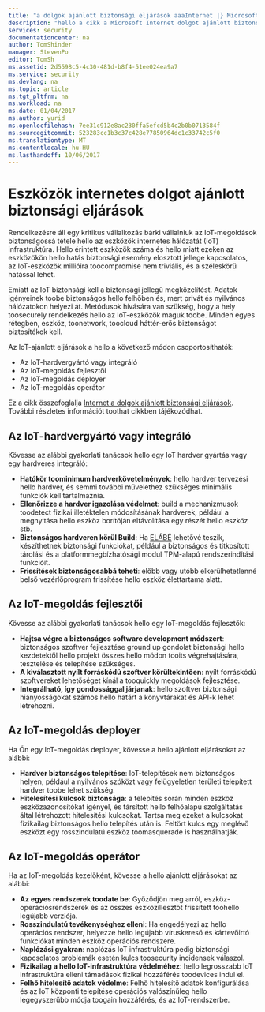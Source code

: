 ```yaml
---
title: "a dolgok ajánlott biztonsági eljárások aaaInternet |} Microsoft Docs"
description: "hello a cikk a Microsoft Internet dolgot ajánlott biztonsági eljárások és általános javaslatok válogatott listáját tartalmazza."
services: security
documentationcenter: na
author: TomShinder
manager: StevenPo
editor: TomSh
ms.assetid: 2d5598c5-4c30-481d-b8f4-51ee024ea9a7
ms.service: security
ms.devlang: na
ms.topic: article
ms.tgt_pltfrm: na
ms.workload: na
ms.date: 01/04/2017
ms.author: yurid
ms.openlocfilehash: 7ee31c912e8ac230ffa5efcd5b4c2b0b0713584f
ms.sourcegitcommit: 523283cc1b3c37c428e77850964dc1c33742c5f0
ms.translationtype: MT
ms.contentlocale: hu-HU
ms.lasthandoff: 10/06/2017
---
```

# <a name="internet-of-things-security-best-practices"></a>Eszközök internetes dolgot ajánlott biztonsági eljárások
Rendelkezésre áll egy kritikus vállalkozás bárki vállalniuk az IoT-megoldások biztonságossá tétele hello az eszközök internetes hálózatát (IoT) infrastruktúra. Hello érintett eszközök száma és hello miatt ezeken az eszközökön hello hatás biztonsági esemény elosztott jellege kapcsolatos, az IoT-eszközök millióira toocompromise nem triviális, és a széleskörű hatással lehet.

Emiatt az IoT biztonsági kell a biztonsági jellegű megközelítést. Adatok igényeinek toobe biztonságos hello felhőben és, mert privát és nyilvános hálózatokon helyezi át. Metódusok hívására van szükség, hogy a hely toosecurely rendelkezés hello az IoT-eszközök maguk toobe. Minden egyes rétegben, eszköz, toonetwork, toocloud háttér-erős biztonságot biztosítékok kell.

Az IoT-ajánlott eljárások a hello a következő módon csoportosíthatók:

* Az IoT-hardvergyártó vagy integráló
* Az IoT-megoldás fejlesztői
* Az IoT-megoldás deployer
* Az IoT-megoldás operátor

Ez a cikk összefoglalja [Internet a dolgok ajánlott biztonsági eljárások](../iot-suite/iot-security-best-practices.md). További részletes információt toothat cikkben tájékozódhat.

## <a name="iot-hardware-manufacturer-or-integrator"></a>Az IoT-hardvergyártó vagy integráló
Kövesse az alábbi gyakorlati tanácsok hello egy IoT hardver gyártás vagy egy hardveres integráló:

* **Hatókör toominimum hardverkövetelmények**: hello hardver tervezési hello hardver, és semmi további művelethez szükséges minimális funkciók kell tartalmaznia. 
* **Ellenőrizze a hardver igazolása védelmet**: build a mechanizmusok toodetect fizikai illetéktelen módosításának hardverek, például a megnyitása hello eszköz borítóján eltávolítása egy részét hello eszköz stb. 
* **Biztonságos hardveren körül Build**: Ha [ELÁBÉ](https://en.wikipedia.org/wiki/Cost_of_goods_sold) lehetővé teszik, készíthetnek biztonsági funkciókat, például a biztonságos és titkosított tárolási és a platformmegbízhatósági modul TPM-alapú rendszerindítási funkcióit.
* **Frissítések biztonságosabbá teheti**: előbb vagy utóbb elkerülhetetlenné belső vezérlőprogram frissítése hello eszköz élettartama alatt.

## <a name="iot-solution-developer"></a>Az IoT-megoldás fejlesztői
Kövesse az alábbi gyakorlati tanácsok hello egy IoT-megoldás fejlesztők:

* **Hajtsa végre a biztonságos software development módszert**: biztonságos szoftver fejlesztése ground up gondolat biztonsági hello kezdetektől hello projekt összes hello módon tooits végrehajtására, tesztelése és telepítése szükséges.
* **A kiválasztott nyílt forráskódú szoftver körültekintően**: nyílt forráskódú szoftvereket lehetőséget kínál a tooquickly megoldások fejlesztése.
* **Integrálható, így gondossággal járjanak**: hello szoftver biztonsági hiányosságokat számos hello határt a könyvtárakat és API-k lehet létrehozni. 

## <a name="iot-solution-deployer"></a>Az IoT-megoldás deployer
Ha Ön egy IoT-megoldás deployer, kövesse a hello ajánlott eljárásokat az alábbi:

* **Hardver biztonságos telepítése**: IoT-telepítések nem biztonságos helyen, például a nyilvános szóközt vagy felügyeletlen területi telepített hardver toobe lehet szükség.
* **Hitelesítési kulcsok biztonsága**: a telepítés során minden eszköz eszközazonosítókat igényel, és társított hello felhőalapú szolgáltatás által létrehozott hitelesítési kulcsokat. Tartsa meg ezeket a kulcsokat fizikailag biztonságos hello telepítés után is. Feltört kulcs egy meglévő eszközt egy rosszindulatú eszköz toomasquerade is használhatják.

## <a name="iot-solution-operator"></a>Az IoT-megoldás operátor
Ha az IoT-megoldás kezelőként, kövesse a hello ajánlott eljárásokat az alábbi:

* **Az egyes rendszerek toodate be**: Győződjön meg arról, eszköz-operációsrendszerek és az összes eszközillesztőt frissített toohello legújabb verziója. 
* **Rosszindulatú tevékenységhez elleni**: Ha engedélyezi az hello operációs rendszer, helyezze hello legújabb víruskereső és kártevőirtó funkciókat minden eszköz operációs rendszere. 
* **Naplózási gyakran**: naplózás IoT infrastruktúra pedig biztonsági kapcsolatos problémák esetén kulcs toosecurity incidensek válaszol.
* **Fizikailag a hello IoT-infrastruktúra védelméhez**: hello legrosszabb IoT infrastruktúra elleni támadások fizikai hozzáférés toodevices indul el.
* **Felhő hitelesítő adatok védelme**: Felhő hitelesítő adatok konfigurálása és az IoT központi telepítése operációs valószínűleg hello legegyszerűbb módja toogain hozzáférés, és az IoT-rendszerbe. 

